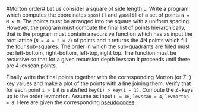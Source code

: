 #Morton order#
Let us consider a square of side length ``L``. Write a program which computes 
the coordinates ``xpos[i]`` and ``ypos[i]`` of a set of points ``N = M × M``. 
The points must be arranged into the square with a uniform spacing. However,
the program must compute the final list of points hierarchically, that is the
program must contain a recursive function which has as input the root lattice 
(``N = 4 = 2 × 2``) of points and it returns the 4N points which fill the
four sub-squares. The order in which the sub-quadrants are filled must be:
left-bottom, right-bottom, left-top, right top.
The function must be recursive so that for a given recursion depth levscan
it proceeds until there are 4 levscan points. 

Finally write the final points together 
with the corresponding Morton (or Z−) key values and make a plot
of the points with a line joining them. Verify that for each point ``i > 1``
it is satisfied ``key(i) > key(i − 1)``. 
Compute the Z−keys up to the order levmorton.
Assume as input ``L = 16``, ``levscan = 4``, ``levmorton = 8``.
Here are given the corresponding [pseudocodes](exhpc_2.pdf).
